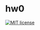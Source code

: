 # hw0

[![MIT license](https://img.shields.io/badge/license-MIT-blue.svg)](https://github.com/Mizzza54/fp-homework/blob/master/hw0/LICENSE)
